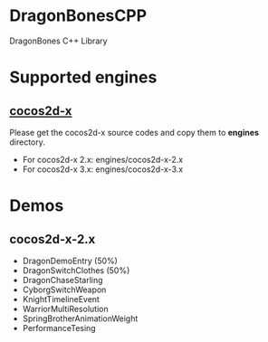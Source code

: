 DragonBonesCPP
==============

DragonBones C++ Library

# Supported engines

## [cocos2d-x][1]

Please get the cocos2d-x source codes and copy them to **engines** directory.

* For cocos2d-x 2.x: engines/cocos2d-x-2.x
* For cocos2d-x 3.x: engines/cocos2d-x-3.x
	
# Demos

## cocos2d-x-2.x

* DragonDemoEntry (50%)
* DragonSwitchClothes (50%)
* DragonChaseStarling
* CyborgSwitchWeapon
* KnightTimelineEvent
* WarriorMultiResolution
* SpringBrotherAnimationWeight
* PerformanceTesing

[1]: http://cocos2d-x.org
